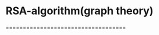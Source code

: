 # RSA-algorithm(graph theory)
===================================
<!DOCTYPE html>
<html>
<head>
<style>

<body>

<h3 style="color:#FFFF00;">Project Name: </h3> <p>Graph theory using RSA</p>
<h4>Project Members:</h4> <p> Sidra Usman 63986, Ammar Haider 63813, Muhammad Saqlain 63814, Dua Javeria 63650, Humaira 63761.</p>
<h4>Group Leader:</h4> <p> We all contribute in this project. </p>
<h3> Group Description: </h3>
<p> SSNA::Network is a bundle of modules for network algorithms, specifically designed for the needs of Social Network Analysis (SNA), but can be used for any other graph algorithms of course. It represents a standard directed and weighted network, which can also be used as an undirected and/or unweighted network of course.We are looking forward to get a company's data and find the relationship between the people using SNA graph theory concept.</p>

</body>
</html>
